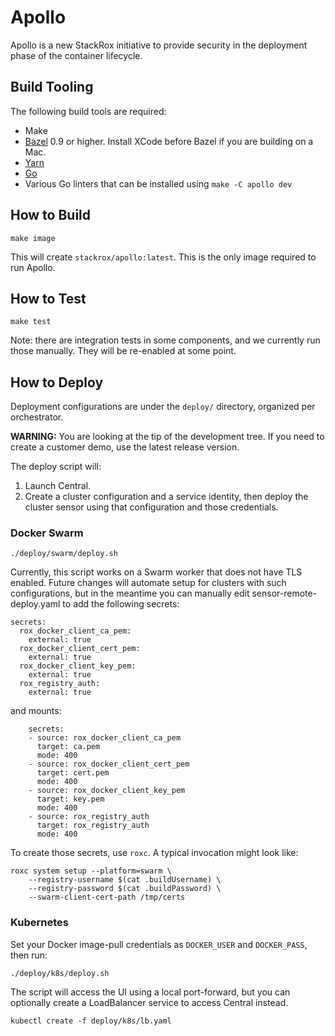 # Apollo

Apollo is a new StackRox initiative to provide security in the
deployment phase of the container lifecycle.

## Build Tooling
The following build tools are required:

 * Make
 * [Bazel](https://docs.bazel.build/versions/master/install.html) 0.9 or higher.
 Install XCode before Bazel if you are building on a Mac.
 * [Yarn](https://yarnpkg.com/en/)
 * [Go](https://golang.org/dl/)
 * Various Go linters that can be installed using `make -C apollo dev`

## How to Build
```
make image
```

This will create `stackrox/apollo:latest`. This is the only image required
to run Apollo.

## How to Test
```
make test
```

Note: there are integration tests in some components, and we currently
run those manually. They will be re-enabled at some point.

## How to Deploy
Deployment configurations are under the `deploy/` directory, organized
per orchestrator.

**WARNING:** You are looking at the tip of the development tree.
If you need to create a customer demo, use the latest release version.

The deploy script will:

 1. Launch Central.
 1. Create a cluster configuration and a service identity, then
 deploy the cluster sensor using that configuration and those credentials.

### Docker Swarm

```
./deploy/swarm/deploy.sh
```

Currently, this script works on a Swarm worker that does not have TLS enabled.
Future changes will automate setup for clusters with such configurations, but
in the meantime you can manually edit sensor-remote-deploy.yaml to add the
following secrets:

```
secrets:
  rox_docker_client_ca_pem:
    external: true
  rox_docker_client_cert_pem:
    external: true
  rox_docker_client_key_pem:
    external: true
  rox_registry_auth:
    external: true
```

and mounts:

```
    secrets:
    - source: rox_docker_client_ca_pem
      target: ca.pem
      mode: 400
    - source: rox_docker_client_cert_pem
      target: cert.pem
      mode: 400
    - source: rox_docker_client_key_pem
      target: key.pem
      mode: 400
    - source: rox_registry_auth
      target: rox_registry_auth
      mode: 400
```

To create those secrets, use `roxc`. A typical invocation might look like:

```
roxc system setup --platform=swarm \
    --registry-username $(cat .buildUsername) \
    --registry-password $(cat .buildPassword) \
    --swarm-client-cert-path /tmp/certs
```

### Kubernetes
Set your Docker image-pull credentials as `DOCKER_USER` and `DOCKER_PASS`, then run:

```
./deploy/k8s/deploy.sh
```

The script will access the UI using a local port-forward, but you can
optionally create a LoadBalancer service to access Central instead.

```
kubectl create -f deploy/k8s/lb.yaml
```
